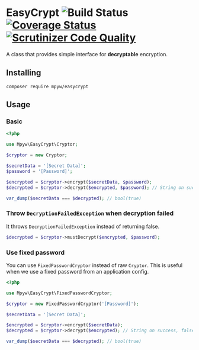 # EasyCrypt ![Build Status](https://github.com/mpyw/EasyCrypt/actions/workflows/test.yml/badge.svg?branch=master) [![Coverage Status](https://coveralls.io/repos/github/mpyw/EasyCrypt/badge.svg?branch=master)](https://coveralls.io/github/mpyw/EasyCrypt?branch=master) [![Scrutinizer Code Quality](https://scrutinizer-ci.com/g/mpyw/EasyCrypt/badges/quality-score.png?b=master)](https://scrutinizer-ci.com/g/mpyw/EasyCrypt/?branch=master)

A class that provides simple interface for **decryptable** encryption.

## Installing

```
composer require mpyw/easycrypt
```

## Usage

### Basic

```php
<?php

use Mpyw\EasyCrypt\Cryptor;

$cryptor = new Cryptor;

$secretData = '[Secret Data]';
$password = '[Password]';

$encrypted = $cryptor->encrypt($secretData, $password);
$decrypted = $cryptor->decrypt($encrypted, $password); // String on success, false on failure.

var_dump($secretData === $decrypted); // bool(true)
```

### Throw `DecryptionFailedException` when decryption failed

It throws `DecryptionFailedException` instead of returning false.

```php
$decrypted = $cryptor->mustDecrypt($encrypted, $password);
```

### Use fixed password

You can use `FixedPasswordCryptor` instead of raw `Cryptor`.
This is useful when we use a fixed password from an application config.

```php
<?php

use Mpyw\EasyCrypt\FixedPasswordCryptor;

$cryptor = new FixedPasswordCryptor('[Password]');

$secretData = '[Secret Data]';

$encrypted = $cryptor->encrypt($secretData);
$decrypted = $cryptor->decrypt($encrypted); // String on success, false on failure.

var_dump($secretData === $decrypted); // bool(true)
```
